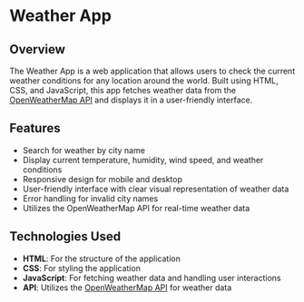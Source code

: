 # Weather App

## Overview

The Weather App is a web application that allows users to check the current weather conditions for any location around the world. Built using HTML, CSS, and JavaScript, this app fetches weather data from the [OpenWeatherMap API](https://openweathermap.org/api) and displays it in a user-friendly interface.

## Features

- Search for weather by city name
- Display current temperature, humidity, wind speed, and weather conditions
- Responsive design for mobile and desktop
- User-friendly interface with clear visual representation of weather data
- Error handling for invalid city names
- Utilizes the OpenWeatherMap API for real-time weather data

## Technologies Used

- **HTML**: For the structure of the application
- **CSS**: For styling the application
- **JavaScript**: For fetching weather data and handling user interactions
- **API**: Utilizes the [OpenWeatherMap API](https://openweathermap.org/api) for weather data

